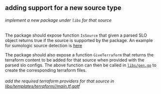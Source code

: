 ## adding support for a new source type


###### implement a new package under `libs` for that source

The package should expose function `IsSource` that given a parsed SLO object returns true if the source is supported by the package. 
An example for sumologic source detection is [here](https://github.com/AbirHamzi/dd-slogen/blob/sumo-agaurav/libs/sumologic/tf.go#L78-L92)

The package should also expose a function `GiveTerraform` that returns the terraform content to be added for that source when provided with the parsed slo configs.
The above function can then be called in [`libs/gen.go`](https://github.com/AbirHamzi/dd-slogen/blob/sumo-agaurav/libs/gen.go#L111) to create the corresponding terraform files.


###### add the required terraform providers for that source in [libs/templates/terraform//main.tf.gotf](libs/templates/terraform/main.tf.gotf)

